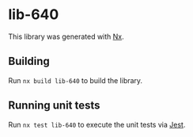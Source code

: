 # lib-640

This library was generated with [Nx](https://nx.dev).

## Building

Run `nx build lib-640` to build the library.

## Running unit tests

Run `nx test lib-640` to execute the unit tests via [Jest](https://jestjs.io).
